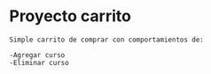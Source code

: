 # Proyecto carrito

```
Simple carrito de comprar con comportamientos de:

-Agregar curso
-Eliminar curso